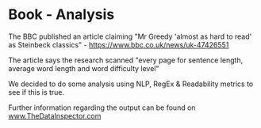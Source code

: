 # Book - Analysis

The BBC published an article claiming "Mr Greedy 'almost as hard to read' as Steinbeck classics" - https://www.bbc.co.uk/news/uk-47426551

The article says the research scanned "every page for sentence length, average word length and word difficulty level"

We decided to do some analysis using NLP, RegEx & Readability metrics to see if this is true.

Further information regarding the output can be found on www.TheDataInspector.com